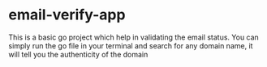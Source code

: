 # email-verify-app
This is a basic go project which help in validating the email status.
You can simply run the go file in your terminal and search for any domain name, it will tell you the authenticity of the domain
